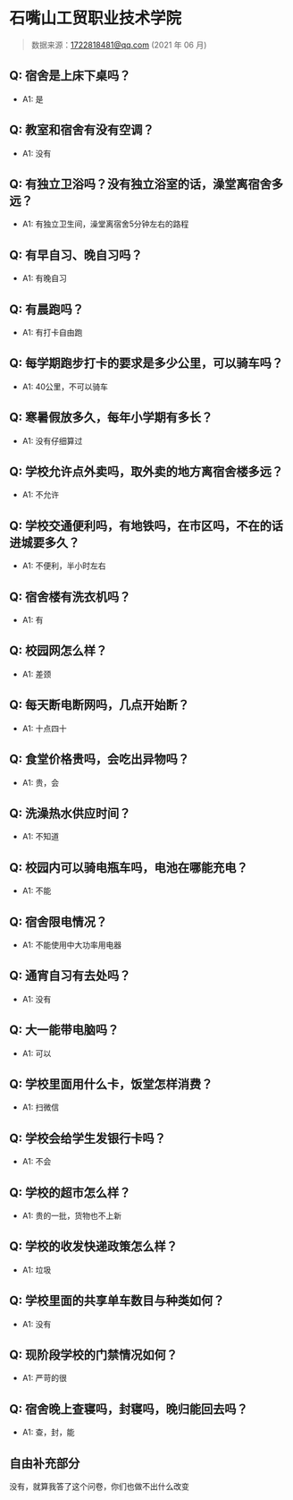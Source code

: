 # 石嘴山工贸职业技术学院

> 数据来源：1722818481@qq.com (2021 年 06 月)

## Q: 宿舍是上床下桌吗？

- A1: 是

## Q: 教室和宿舍有没有空调？

- A1: 没有

## Q: 有独立卫浴吗？没有独立浴室的话，澡堂离宿舍多远？

- A1: 有独立卫生间，澡堂离宿舍5分钟左右的路程

## Q: 有早自习、晚自习吗？

- A1: 有晚自习

## Q: 有晨跑吗？

- A1: 有打卡自由跑

## Q: 每学期跑步打卡的要求是多少公里，可以骑车吗？

- A1: 40公里，不可以骑车

## Q: 寒暑假放多久，每年小学期有多长？

- A1: 没有仔细算过

## Q: 学校允许点外卖吗，取外卖的地方离宿舍楼多远？

- A1: 不允许

## Q: 学校交通便利吗，有地铁吗，在市区吗，不在的话进城要多久？

- A1: 不便利，半小时左右

## Q: 宿舍楼有洗衣机吗？

- A1: 有

## Q: 校园网怎么样？

- A1: 差颈

## Q: 每天断电断网吗，几点开始断？

- A1: 十点四十

## Q: 食堂价格贵吗，会吃出异物吗？

- A1: 贵，会

## Q: 洗澡热水供应时间？

- A1: 不知道

## Q: 校园内可以骑电瓶车吗，电池在哪能充电？

- A1: 不能

## Q: 宿舍限电情况？

- A1: 不能使用中大功率用电器

## Q: 通宵自习有去处吗？

- A1: 没有

## Q: 大一能带电脑吗？

- A1: 可以

## Q: 学校里面用什么卡，饭堂怎样消费？

- A1: 扫微信

## Q: 学校会给学生发银行卡吗？

- A1: 不会

## Q: 学校的超市怎么样？

- A1: 贵的一批，货物也不上新

## Q: 学校的收发快递政策怎么样？

- A1: 垃圾

## Q: 学校里面的共享单车数目与种类如何？

- A1: 没有

## Q: 现阶段学校的门禁情况如何？

- A1: 严苛的很

## Q: 宿舍晚上查寝吗，封寝吗，晚归能回去吗？

- A1: 查，封，能

## 自由补充部分

没有，就算我答了这个问卷，你们也做不出什么改变